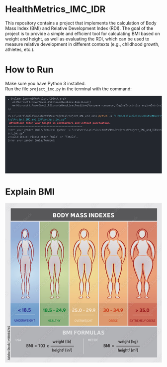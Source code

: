 # HealthMetrics_IMC_IDR
 This repository contains a project that implements the calculation of Body Mass Index (BMI) and Relative Development Index (RDI). The goal of the project is to provide a simple and efficient tool for calculating BMI based on weight and height, as well as evaluating the RDI, which can be used to measure relative development in different contexts (e.g., childhood growth, athletes, etc.).

 # How to Run
Make sure you have Python 3 installed.  
Run the file `project_imc.py` in the terminal with the command:

![Project Demo](assets/new.project.gif)

# Explain BMI
![Project Demo](assets/imc.jpg)

